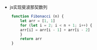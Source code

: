 <!--
 * @Description: In User Settings Edit
 * @Author: your name
 * @Date: 2019-09-11 15:57:04
 * @LastEditTime: 2019-09-11 15:57:04
 * @LastEditors: your name
 -->
+ js实现斐波那契数列
```js
    function Fibonacci (n) {
        let arr = [1, 1]
        for (let i = 2; i < n + 1; i++) {
        arr[i] = arr[i - 1] + arr[i - 2]
        }
        return arr
    }
```